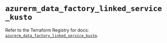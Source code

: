 # `azurerm_data_factory_linked_service_kusto`

Refer to the Terraform Registry for docs: [`azurerm_data_factory_linked_service_kusto`](https://registry.terraform.io/providers/hashicorp/azurerm/4.7.0/docs/resources/data_factory_linked_service_kusto).
